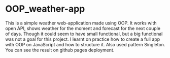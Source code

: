 # OOP_weather-app

This is a simple weather web-application made using OOP. It works with open API, shows weather for the moment and forecast for the next couple of days. Though it could seem to have small functional, but a big functional was not a goal for this project. I learnt on practice how to create a full app with OOP on JavaScript and how to structure it. Also used pattern Singleton. 
You can see the result on github pages deployment.
